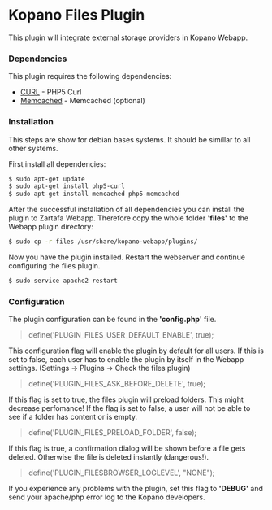 # Kopano Files Plugin

This plugin will integrate external storage providers in Kopano Webapp.

### Dependencies

This plugin requires the following dependencies:

* [CURL] - PHP5 Curl
* [Memcached] - Memcached (optional)

### Installation
This steps are show for debian bases systems. It should be simillar to all other systems.

First install all dependencies:

```sh
$ sudo apt-get update
$ sudo apt-get install php5-curl
$ sudo apt-get install memcached php5-memcached
```
After the successful installation of all dependencies you can install the plugin to Zartafa Webapp.
Therefore copy the whole folder **'files'** to the Webapp plugin directory:
```sh
$ sudo cp -r files /usr/share/kopano-webapp/plugins/
```

Now you have the plugin installed. Restart the webserver and continue configuring the files plugin.

```sh
$ sudo service apache2 restart
```
### Configuration
The plugin configuration can be found in the **'config.php'** file.
> define('PLUGIN_FILES_USER_DEFAULT_ENABLE', true);

This configuration flag will enable the plugin by default for all users. If this is set to false, each user has to enable 
the plugin by itself in the Webapp settings. (Settings -> Plugins -> Check the files plugin)

> define('PLUGIN_FILES_ASK_BEFORE_DELETE', true);

If this flag is set to true, the files plugin will preload folders. This might decrease perfomance! If the flag is set to false,
a user will not be able to see if a folder has content or is empty.

> define('PLUGIN_FILES_PRELOAD_FOLDER', false);

If this flag is true, a confirmation dialog will be shown before a file gets deleted. Otherwise the file is deleted instantly (dangerous!).

> define('PLUGIN_FILESBROWSER_LOGLEVEL', "NONE");

If you experience any problems with the plugin, set this flag to **'DEBUG'** and send your apache/php error log to the Kopano developers.



[CURL]:http://php.net/manual/de/book.curl.php
[Memcached]:http://php.net/manual/de/book.memcached.php
